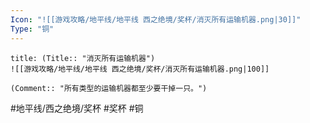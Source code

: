 ```yaml
---
Icon: "![[游戏攻略/地平线/地平线 西之绝境/奖杯/消灭所有运输机器.png|30]]"
Type: "铜"
---
```

```ad-common-bronze-trophy
title: (Title:: "消灭所有运输机器")
![[游戏攻略/地平线/地平线 西之绝境/奖杯/消灭所有运输机器.png|100]]

(Comment:: "所有类型的运输机器都至少要干掉一只。")
```

#地平线/西之绝境/奖杯 #奖杯 #铜

